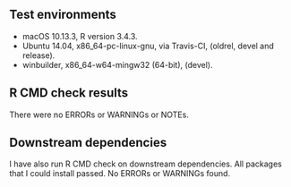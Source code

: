 ## Test environments

* macOS 10.13.3, R version 3.4.3.
* Ubuntu 14.04, x86_64-pc-linux-gnu, via Travis-CI, (oldrel, devel and release).
* winbuilder, x86_64-w64-mingw32 (64-bit), (devel).

## R CMD check results

There were no ERRORs or WARNINGs or NOTEs.

## Downstream dependencies

I have also run R CMD check on downstream dependencies.
All packages that I could install passed. No ERRORs or WARNINGs found.
